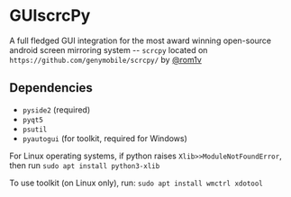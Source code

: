 # GUIscrcPy
A full fledged GUI integration for the 
most award winning open-source android 
screen mirroring system -- `scrcpy` 
located on `https://github.com/genymobile/scrcpy/`
by [@rom1v](https://github.com/rom1v)


## Dependencies
* `pyside2` (required) 
* `pyqt5` 
* `psutil` 
* `pyautogui` (for toolkit, required for Windows)


For Linux operating systems, if python raises `Xlib>>ModuleNotFoundError`, then run
`sudo apt install python3-xlib`

To use toolkit (on Linux only), run:
`sudo apt install wmctrl xdotool` 